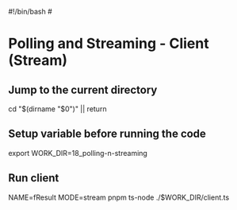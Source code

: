 #!/bin/bash # <!-- markdownlint-disable-line MD018 MD041 -->

# Polling and Streaming - Client (Stream)

## Jump to the current directory

cd "$(dirname "$0")" || return

## Setup variable before running the code

export WORK_DIR=18_polling-n-streaming

## Run client

NAME=fResult MODE=stream pnpm ts-node ./$WORK_DIR/client.ts
